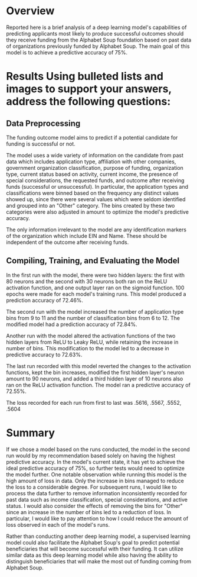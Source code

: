 # Overview

Reported here is a brief analysis of a deep learning model's capabilities of predicting applicants most likely to produce successful outcomes should they receive funding from the Alphabet Soup foundation based on past data of organizations previously funded by Alphabet Soup. The main goal of this model is to achieve a predictive accuracy of 75%.

# Results Using bulleted lists and images to support your answers, address the following questions:

## Data Preprocessing

The funding outcome model aims to predict if a potential candidate for funding is successful or not.

The model uses a wide variety of information on the candidate from past data which includes application type, affiliation with other companies, government organization classification, purpose of funding, organization type, current status based on activity, current income, the presence of special considerations, the requested funds, and outcome after receiving funds (successful or unsuccessful). In particular, the application types and classifications were binned based on the frequency any distinct values showed up, since there were several values which were seldom identified and grouped into an "Other" category. The bins created by these two categories were also adjusted in amount to optimize the model's predictive accuracy.

The only information irrelevant to the model are any identification markers of the organization which include EIN and Name. These should be independent of the outcome after receiving funds.

## Compiling, Training, and Evaluating the Model

In the first run with the model, there were two hidden layers: the first with 80 neurons and the second with 30 neurons both ran on the ReLU activation function, and one output layer ran on the sigmoid function. 100 epochs were made for each model's training runs. This model produced a prediction accuracy of 72.46%.

The second run with the model increased the number of application type bins from 9 to 11 and the number of classification bins from 6 to 12. The modified model had a prediction accuracy of 72.84%.

Another run with the model altered the activation functions of the two hidden layers from ReLU to Leaky ReLU, while retaining the increase in number of bins. This modification to the model led to a decrease in predictive accuracy to 72.63%.

The last run recorded with this model reverted the changes to the activation functions, kept the bin increases, modified the first hidden layer's neuron amount to 90 neurons, and added a third hidden layer of 10 neurons also ran on the ReLU activation function. The model ran a predictive accuracy of 72.55%.

The loss recorded for each run from first to last was .5616, .5567, .5552, .5604

# Summary

If we chose a model based on the runs conducted, the model in the second run would by my recommendation based solely on having the highest predictive accuracy. In the model's current state, it has yet to achieve the ideal predictive accuracy of 75%, so further tests would need to optimize the model further. One notable observation while running this model is the high amount of loss in data. Only the increase in bins managed to reduce the loss to a considerable degree. For subsequent runs, I would like to process the data further to remove information inconsistently recorded for past data such as income classification, special considerations, and active status. I would also consider the effects of removing the bins for "Other" since an increase in the number of bins led to a reduction of loss. In particular, I would like to pay attention to how I could reduce the amount of loss observed in each of the model's runs.

Rather than conducting another deep learning model, a supervised learning model could also facilitate the Alphabet Soup's goal to predict potential beneficiaries that will become successful with their funding. It can utilize similar data as this deep learning model while also having the ability to distinguish beneficiaries that will make the most out of funding coming from Alphabet Soup. 